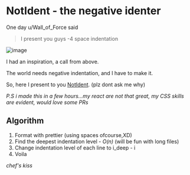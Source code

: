 # NotIdent - the negative identer

One day u/Wall_of_Force said
> I present you guys -4 space indentation

![image](https://i.redd.it/p49c5y717t881.png)

I had an inspiration, a call from above.

The world needs negative indentation, and I have to make it.

So, here I present to you [NotIdent](https://alfredjophy.ml/notIdent). (plz dont ask me why)


*P.S i made this in a few hours...my react are not that great, my CSS skills are evident, would love some PRs*

## Algorithm

1. Format with prettier (using spaces ofcourse,XD)
2. Find the deepest indentation level - *O(n)*  (will be fun with long files)
3. Change indentation level of each line to i_deep - i
4. Voila

*chef's kiss*



